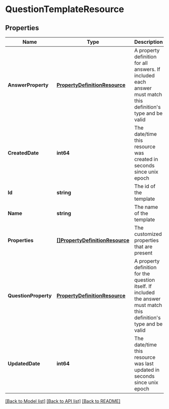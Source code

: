 # QuestionTemplateResource

## Properties
Name | Type | Description | Notes
------------ | ------------- | ------------- | -------------
**AnswerProperty** | [**PropertyDefinitionResource**](PropertyDefinitionResource.md) | A property definition for all answers. If included each answer must match this definition&#39;s type and be valid | [optional] [default to null]
**CreatedDate** | **int64** | The date/time this resource was created in seconds since unix epoch | [optional] [default to null]
**Id** | **string** | The id of the template | [optional] [default to null]
**Name** | **string** | The name of the template | [default to null]
**Properties** | [**[]PropertyDefinitionResource**](PropertyDefinitionResource.md) | The customized properties that are present | [optional] [default to null]
**QuestionProperty** | [**PropertyDefinitionResource**](PropertyDefinitionResource.md) | A property definition for the question itself. If included the answer must match this definition&#39;s type and be valid | [optional] [default to null]
**UpdatedDate** | **int64** | The date/time this resource was last updated in seconds since unix epoch | [optional] [default to null]

[[Back to Model list]](../README.md#documentation-for-models) [[Back to API list]](../README.md#documentation-for-api-endpoints) [[Back to README]](../README.md)


